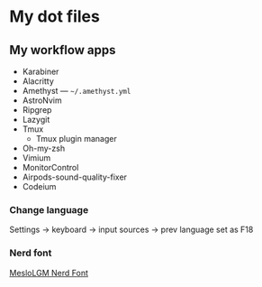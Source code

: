 # My dot files

## My workflow apps

- Karabiner
- Alacritty
- Amethyst — `~/.amethyst.yml`
- AstroNvim
- Ripgrep
- Lazygit
- Tmux
  - Tmux plugin manager
- Oh-my-zsh
- Vimium
- MonitorControl
- Airpods-sound-quality-fixer
- Codeium

### Change language

Settings -> keyboard -> input sources -> prev language set as F18

### Nerd font

[MesloLGM Nerd Font](https://www.nerdfonts.com/font-downloads)
